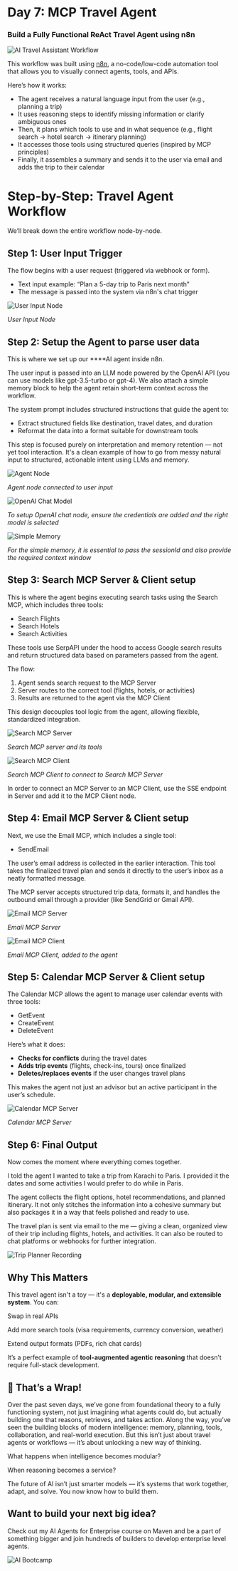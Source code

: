 # Day 7: MCP Travel Agent
### Build a Fully Functional ReAct Travel Agent using n8n

![AI Travel Assistant Workflow](images/travel-assistant.png)

This workflow was built using [n8n](https://n8n.io/), a no-code/low-code automation tool that allows you to visually connect agents, tools, and APIs.

Here’s how it works:

- The agent receives a natural language input from the user (e.g., planning a trip)
- It uses reasoning steps to identify missing information or clarify ambiguous ones
- Then, it plans which tools to use and in what sequence (e.g., flight search → hotel search → itinerary planning)
- It accesses those tools using structured queries (inspired by MCP principles)
- Finally, it assembles a summary and sends it to the user via email and adds the trip to their calendar

# **Step-by-Step: Travel Agent Workflow**
We’ll break down the entire workflow node-by-node.

## **Step 1: User Input Trigger**
The flow begins with a user request (triggered via webhook or form).

- Text input example: “Plan a 5-day trip to Paris next month”
- The message is passed into the system via n8n's chat trigger

![User Input Node](images/chat-trigger.png)
<p>
  <em>User Input Node</em>
</p>

## **Step 2: Setup the Agent to parse user data**
This is where we set up our ****AI agent inside n8n.

The user input is passed into an LLM node powered by the OpenAI API (you can use models like gpt-3.5-turbo or gpt-4). We also attach a simple memory block to help the agent retain short-term context across the workflow.

The system prompt includes structured instructions that guide the agent to:

- Extract structured fields like destination, travel dates, and duration
- Reformat the data into a format suitable for downstream tools

This step is focused purely on interpretation and memory retention — not yet tool interaction. It's a clean example of how to go from messy natural input to structured, actionable intent using LLMs and memory.

![Agent Node](images/agent-node.png)
<p>
  <em>Agent node connected to user input</em>
</p>

![OpenAI Chat Model](images/openai-chatmodel.png)
<p>
  <em>To setup OpenAI chat node, ensure the credentials are added and the right model is selected</em>
</p>

![Simple Memory](images/simple-memory.png)
<p>
  <em>For the simple memory, it is essential to pass the sessionId and also provide the required context window</em>
</p>

## **Step 3: Search MCP Server & Client setup**
This is where the agent begins executing search tasks using the Search MCP, which includes three tools:

- Search Flights
- Search Hotels
- Search Activities

These tools use SerpAPI under the hood to access Google search results and return structured data based on parameters passed from the agent.

The flow:

1. Agent sends search request to the MCP Server
2. Server routes to the correct tool (flights, hotels, or activities)
3. Results are returned to the agent via the MCP Client

This design decouples tool logic from the agent, allowing flexible, standardized integration.

![Search MCP Server](images/search-mcp-server.png)
<p>
  <em>Search MCP server and its tools</em>
</p>

![Search MCP Client](images/search-mcp-client.png)
<p>
  <em>Search MCP Client to connect to Search MCP Server</em>
</p>

In order to connect an MCP Server to an MCP Client, use the SSE endpoint in Server and add it to the MCP Client node.

## **Step 4: Email MCP Server & Client setup**
Next, we use the Email MCP, which includes a single tool:

- SendEmail

The user’s email address is collected in the earlier interaction. This tool takes the finalized travel plan and sends it directly to the user’s inbox as a neatly formatted message.

The MCP server accepts structured trip data, formats it, and handles the outbound email through a provider (like SendGrid or Gmail API).

![Email MCP Server](images/email-mcp-server.png)
<p>
  <em>Email MCP Server</em>
</p>

![Email MCP Client](images/email-mcp-client.png)
<p>
  <em>Email MCP Client, added to the agent</em>
</p>

## **Step 5: Calendar MCP Server & Client setup**
The Calendar MCP allows the agent to manage user calendar events with three tools:

- GetEvent
- CreateEvent
- DeleteEvent

Here’s what it does:

- **Checks for conflicts** during the travel dates
- **Adds trip events** (flights, check-ins, tours) once finalized
- **Deletes/replaces events** if the user changes travel plans

This makes the agent not just an advisor but an active participant in the user’s schedule.

![Calendar MCP Server](images/calendar-mcp-server.png)
<p>
  <em>Calendar MCP Server</em>
</p>

## **Step 6: Final Output**

Now comes the moment where everything comes together.

I told the agent I wanted to take a trip from Karachi to Paris. I provided it the dates and some activities I would prefer to do while in Paris.

The agent collects the flight options, hotel recommendations, and planned itinerary. It not only stitches the information into a cohesive summary but also packages it in a way that feels polished and ready to use.

The travel plan is sent via email to the me — giving a clean, organized view of their trip including flights, hotels, and activities. It can also be routed to chat platforms or webhooks for further integration.

![Trip Planner Recording](images/trip-planner-recording.gif)

## **Why This Matters**
This travel agent isn't a toy — it's a **deployable, modular, and extensible system**. You can:

Swap in real APIs

Add more search tools (visa requirements, currency conversion, weather)

Extend output formats (PDFs, rich chat cards)

It’s a perfect example of **tool-augmented agentic reasoning** that doesn’t require full-stack development.

## **🎉 That’s a Wrap!**
Over the past seven days, we’ve gone from foundational theory to a fully functioning system, not just imagining what agents could do, but actually building one that reasons, retrieves, and takes action. Along the way, you’ve seen the building blocks of modern intelligence: memory, planning, tools, collaboration, and real-world execution. But this isn’t just about travel agents or workflows — it’s about unlocking a new way of thinking.

What happens when intelligence becomes modular?

When reasoning becomes a service?

The future of AI isn’t just smarter models — it’s systems that work together, adapt, and solve. You now know how to build them.

## **Want to build your next big idea?**
Check out my AI Agents for Enterprise course on Maven and be a part of something bigger and join hundreds of builders to develop enterprise level agents.

![AI Bootcamp](images/ai-bootcamp.png)


